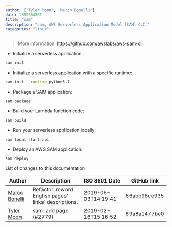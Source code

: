 ```yaml
---
author: ['Tyler Moon', 'Marco Bonelli']
date: 1559564381
title: "sam"
description: "sam, AWS Serverless Application Model (SAM) CLI."
categories: "linux"
---
```

> More information: <https://github.com/awslabs/aws-sam-cli>.

- Initialize a serverless application:

```bash
sam init
```

- Initialize a serverless application with a specific runtime:

```bash
sam init --runtime python3.7
```

- Package a SAM application:

```bash
sam package
```

- Build your Lambda function code:

```bash
sam build
```

- Run your serverless application locally:

```bash
sam local start-api
```

- Deploy an AWS SAM application:

```bash
sam deploy
```
List of changes to this documentation


Author | Description | ISO 8601 Date | GitHub link
------|-----|-----|-----
[Marco Bonelli](mailto:marco@mebeim.net) | Refactor: reword English pages' links' descriptions. | 2019-06-03T14:19:41 | [66abb98ce935](https://github.com/tldr-pages/tldr/commit/66abb98ce935c0f4516bf30c4d6da72180d5a3ab)
[Tyler Moon](mailto:moon.tyler@gmail.com) | sam: add page (#2779) | 2019-02-16T15:16:52 | [89a8a1477be0](https://github.com/tldr-pages/tldr/commit/89a8a1477be0e14c9b393a7a72456d0d90d3b2d3)

